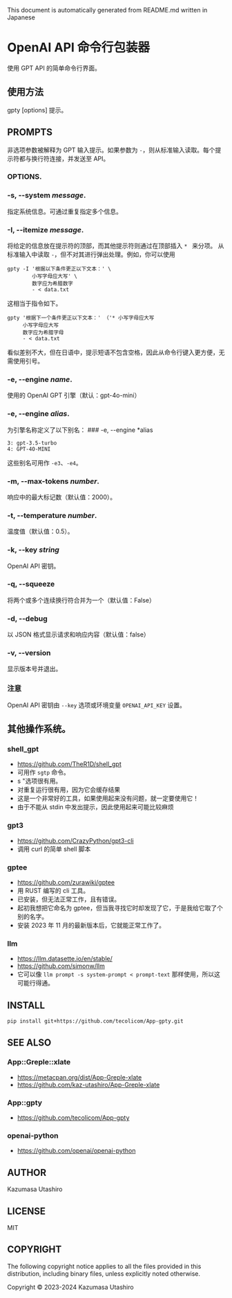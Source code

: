 This document is automatically generated from README.md written in Japanese

# OpenAI API 命令行包装器

使用 GPT API 的简单命令行界面。

## 使用方法

gpty [options] 提示。

## PROMPTS

非选项参数被解释为 GPT 输入提示。如果参数为 `-`，则从标准输入读取。每个提示符都与换行符连接，并发送至 API。

### OPTIONS.

### -s, --system *message*.

指定系统信息。可通过重复指定多个信息。

### -I, --itemize *message*.

将给定的信息放在提示符的顶部，而其他提示符则通过在顶部插入 `* ` 来分项。 从标准输入中读取 `-`，但不对其进行弹出处理。例如，你可以使用

    gpty -I '根据以下条件更正以下文本：' \
            小写字母应大写' \
            数字应为希腊数字
            - < data.txt

这相当于指令如下。

    gpty '根据下一个条件更正以下文本：' （'* 小写字母应大写
         小写字母应大写
         数字应为希腊字母
         - < data.txt

看似差别不大，但在日语中，提示短语不包含空格，因此从命令行键入更方便，无需使用引号。

### -e, --engine *name*.

使用的 OpenAI GPT 引擎（默认：gpt-4o-mini）

### -e, --engine *alias*.

为引擎名称定义了以下别名： ### -e, --engine *alias

    3: gpt-3.5-turbo
    4: GPT-4O-MINI

这些别名可用作 `-e3`、`-e4`。

### -m, --max-tokens *number*.

响应中的最大标记数（默认值：2000）。

### -t, --temperature *number*.

温度值（默认值：0.5）。

### -k, --key *string*

OpenAI API 密钥。

### -q, --squeeze

将两个或多个连续换行符合并为一个（默认值：False）

### -d, --debug

以 JSON 格式显示请求和响应内容（默认值：false）

### -v, --version

显示版本号并退出。

### 注意

OpenAI API 密钥由 `--key` 选项或环境变量 `OPENAI_API_KEY` 设置。

## 其他操作系统。

### shell_gpt

- https://github.com/TheR1D/shell_gpt
- 可用作 `sgtp` 命令。
- s "选项很有用。
- 对重复运行很有用，因为它会缓存结果
- 这是一个非常好的工具，如果使用起来没有问题，就一定要使用它！
- 由于不能从 stdin 中发出提示，因此使用起来可能比较麻烦

### gpt3

- https://github.com/CrazyPython/gpt3-cli
- 调用 curl 的简单 shell 脚本

### gptee

- https://github.com/zurawiki/gptee
- 用 RUST 编写的 cli 工具。
- 已安装，但无法正常工作，且有错误。
- 起初我想把它命名为 gptee，但当我寻找它时却发现了它，于是我给它取了个别的名字。
- 安装 2023 年 11 月的最新版本后，它就能正常工作了。

### llm

- https://llm.datasette.io/en/stable/
- https://github.com/simonw/llm
- 它可以像 `llm prompt -s system-prompt < prompt-text` 那样使用，所以这可能行得通。

## INSTALL

```
pip install git+https://github.com/tecolicom/App-gpty.git
```

## SEE ALSO

### App::Greple::xlate

- https://metacpan.org/dist/App-Greple-xlate
- https://github.com/kaz-utashiro/App-Greple-xlate

### App::gpty

- https://github.com/tecolicom/App-gpty

### openai-python

- https://github.com/openai/openai-python

## AUTHOR

Kazumasa Utashiro

## LICENSE

MIT

## COPYRIGHT

The following copyright notice applies to all the files provided in
this distribution, including binary files, unless explicitly noted
otherwise.

Copyright © 2023-2024 Kazumasa Utashiro
